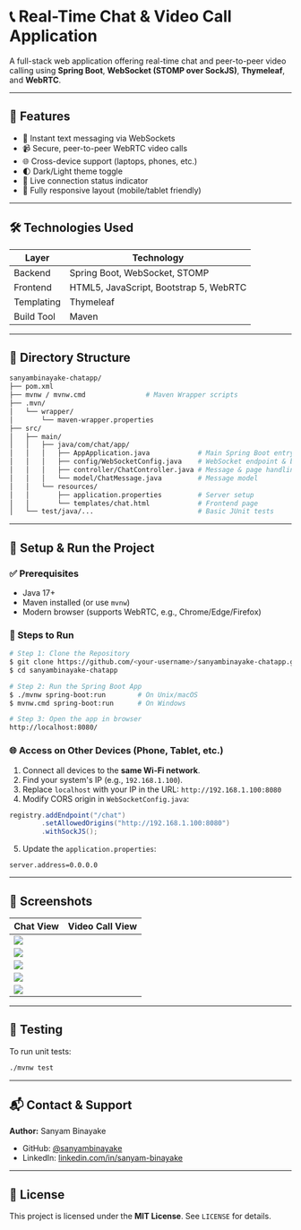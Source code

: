 # 📞 Real-Time Chat & Video Call Application

A full-stack web application offering real-time chat and peer-to-peer video calling using **Spring Boot**, **WebSocket (STOMP over SockJS)**, **Thymeleaf**, and **WebRTC**.

---

## 🧩 Features

* 💬 Instant text messaging via WebSockets
* 📹 Secure, peer-to-peer WebRTC video calls
* 🌐 Cross-device support (laptops, phones, etc.)
* 🌓 Dark/Light theme toggle
* 📶 Live connection status indicator
* 📱 Fully responsive layout (mobile/tablet friendly)

---

## 🛠️ Technologies Used

| Layer      | Technology                             |
| ---------- | -------------------------------------- |
| Backend    | Spring Boot, WebSocket, STOMP          |
| Frontend   | HTML5, JavaScript, Bootstrap 5, WebRTC |
| Templating | Thymeleaf                              |
| Build Tool | Maven                                  |

---

## 📂 Directory Structure

```bash
sanyambinayake-chatapp/
├── pom.xml
├── mvnw / mvnw.cmd               # Maven Wrapper scripts
├── .mvn/
│   └── wrapper/
│       └── maven-wrapper.properties
├── src/
│   ├── main/
│   │   ├── java/com/chat/app/
│   │   │   ├── AppApplication.java            # Main Spring Boot entry point
│   │   │   ├── config/WebSocketConfig.java    # WebSocket endpoint & broker config
│   │   │   ├── controller/ChatController.java # Message & page handling
│   │   │   └── model/ChatMessage.java         # Message model
│   │   └── resources/
│   │       ├── application.properties         # Server setup
│   │       └── templates/chat.html            # Frontend page
│   └── test/java/...                          # Basic JUnit tests
```

---

## 🚀 Setup & Run the Project

### ✅ Prerequisites

* Java 17+
* Maven installed (or use `mvnw`)
* Modern browser (supports WebRTC, e.g., Chrome/Edge/Firefox)

### 🔧 Steps to Run

```bash
# Step 1: Clone the Repository
$ git clone https://github.com/<your-username>/sanyambinayake-chatapp.git
$ cd sanyambinayake-chatapp

# Step 2: Run the Spring Boot App
$ ./mvnw spring-boot:run        # On Unix/macOS
$ mvnw.cmd spring-boot:run      # On Windows

# Step 3: Open the app in browser
http://localhost:8080/
```

### 🌐 Access on Other Devices (Phone, Tablet, etc.)

1. Connect all devices to the **same Wi-Fi network**.
2. Find your system's IP (e.g., `192.168.1.100`).
3. Replace `localhost` with your IP in the URL: `http://192.168.1.100:8080`
4. Modify CORS origin in `WebSocketConfig.java`:

```java
registry.addEndpoint("/chat")
        .setAllowedOrigins("http://192.168.1.100:8080")
        .withSockJS();
```

5. Update the `application.properties`:

```properties
server.address=0.0.0.0
```

---

## 📸 Screenshots

| Chat View                                                                                                             | Video Call View |
| --------------------------------------------------------------------------------------------------------------------- | --------------- |
| ![](https://github.com/SanyamBinayake/chatApp/blob/3a63a579f05213a394f757cfa6fc0c93307acd28/Screenshot%20\(162\).png) |                 |
| ![](https://github.com/SanyamBinayake/chatApp/blob/3a63a579f05213a394f757cfa6fc0c93307acd28/Screenshot%20\(163\).png) |                 |
| ![](https://github.com/SanyamBinayake/chatApp/blob/3a63a579f05213a394f757cfa6fc0c93307acd28/Screenshot%20\(164\).png) |                 |
| ![](https://github.com/SanyamBinayake/chatApp/blob/3a63a579f05213a394f757cfa6fc0c93307acd28/Screenshot%20\(165\).png) |                 |
| ![](https://github.com/SanyamBinayake/chatApp/blob/11241fc71c0af304effc4af9023091ba44dfd994/Screenshot%20\(167\).png) |                 |

---

## 🧪 Testing

To run unit tests:

```bash
./mvnw test
```

---

## 📬 Contact & Support

**Author:** Sanyam Binayake

* GitHub: [@sanyambinayake](https://github.com/sanyambinayake)
* LinkedIn: [linkedin.com/in/sanyam-binayake](https://www.linkedin.com/in/sanyam-binayake)

---

## 📄 License

This project is licensed under the **MIT License**. See `LICENSE` for details.
